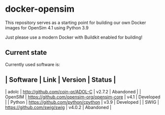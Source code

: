 # docker-opensim

This repository serves as a starting point for building
our own Docker images for OpenSim 4.1 using Python 3.9

Just please use a modern Docker with Buildkit enabled for building!

## Current state

Currently used software is:

| Software  | Link                                             | Version | Status    |
--------------------------------------------------------------------------------------
| adolc     | http://github.com/coin-or/ADOL-C                 | v2.7.2  | Abandoned |
| OpenSIM   | https://github.com/opensim-org/opensim-core      | v4.1    | Developed |
| Python    | https://github.com/python/cpython                | v3.9    | Developed |
| SWIG      | https://github.com/swig/swig                     | v4.0.2  | Abandoned |
